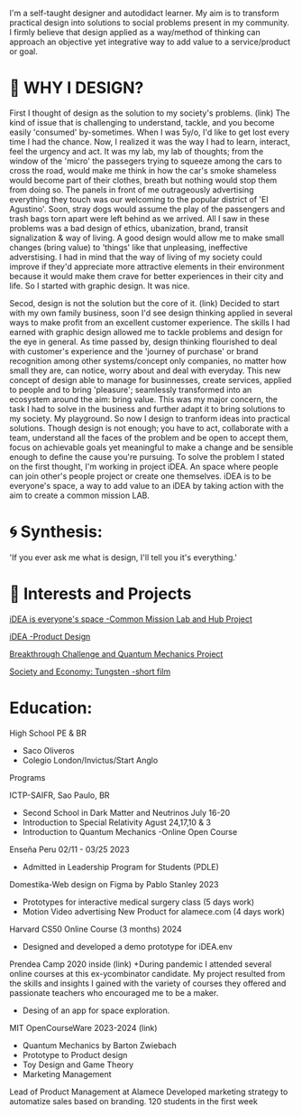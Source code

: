 
I'm a self-taught designer and autodidact learner. My aim is to transform practical design into solutions to social problems present in my community.
I firmly believe that design applied as a way/method of thinking can approach an objective yet integrative way to add value to a service/product or goal.

# 🎲 WHY I DESIGN? 
First I thought of design as the solution to my society's problems. (link)
The kind of issue that is challenging to understand, tackle, and you become easily 'consumed' by-sometimes.
When I was 5y/o, I'd like to get lost every time I had the chance. Now, I realized it was the way I had to learn, interact, feel the urgency and act. 
It was my lab, my lab of thoughts; from the window of the 'micro' the passegers trying to squeeze among the cars to cross the road, would make me think in how the car's smoke shameless would become part of their clothes, breath but nothing would stop them from doing so. The panels in front of me outrageously advertising everything they touch was our welcoming to the popular district of 'El Agustino'. 
Soon, stray dogs would assume the play of the passengers and trash bags torn apart were left behind as we arrived. 
All I saw in these problems was a bad design of ethics, ubanization, brand, transit signalization & way of living. 
A good design would allow me to make small changes (bring value) to 'things' like that unpleasing, ineffective adverstising. 
I had in mind that the way of living of my society could improve if they'd appreciate more attractive elements in their environment 
because it would make them crave for better experiences in their city and life.
So I started with graphic design. It was nice. 

Secod, design is not the solution but the core of it. (link)
Decided to start with my own family business, soon I'd see design thinking applied in several ways to make profit from an excellent customer experience. 
The skills I had earned with graphic design allowed me to tackle problems and design for the eye in general. As time passed by, design thinking flourished 
to deal with customer's experience and the 'journey of purchase' or brand recognition among other systems/concept only companies, 
no matter how small they are, can notice, worry about and deal with everyday. This new concept of design able to manage for businnesses, create services, applied to people and to bring 'pleasure'; seamlessly transformed into an ecosystem around the aim: bring value. This was my major concern, the task I had to solve in the business and further adapt it to bring solutions to my society. My playground. 
So now I design to tranform ideas into practical solutions. Though design is not enough; you have to act, collaborate with a team, understand all the faces of the problem and be open to accept them, focus on
achievable goals yet meaningful to make a change and be sensible enough to define the cause you're pursuing.
To solve the problem I stated on the first thought, I'm working in project iDEA. An space where people can join other's people project or create one themselves.
iDEA is to be everyone's space, a way to add value to an iDEA by taking action with the aim to create a common mission LAB. 

# 🌀 Synthesis: 
'If you ever ask me what is design, I'll tell you it's everything.'

# 🚩 Interests and Projects 

[iDEA is everyone's space -Common Mission Lab and Hub Project](https://coda.io/@mr-maclowelll/idea/env-design-9)

[iDEA -Product Design](https://www.behance.net/gallery/214132493/An-iDEA-product-design)

[Breakthrough Challenge and Quantum Mechanics Project](https://drive.google.com/drive/folders/15WUvs2NXDPKtKIxn0zOBRT2W5aGzXHvo?usp=sharing)

[Society and Economy: Tungsten -short film](https://docs.google.com/document/d/1hAdoAENF4OfJOwzpbgxsPTkBGXqGXUjtssEn6eicpUk/edit?usp=sharing)

# Education: 

High School PE & BR 
- Saco Oliveros
- Colegio London/Invictus/Start Anglo

Programs 

ICTP-SAIFR, Sao Paulo, BR 
- Second School in Dark Matter and Neutrinos
  July 16-20
- Introduction to Special Relativity Agust 24,17,10 & 3
- Introduction to Quantum Mechanics -Online Open Course 

Enseña Peru 02/11 - 03/25 2023 
- Admitted in Leadership Program for Students (PDLE)

Domestika-Web design on Figma by Pablo Stanley 2023 
- Prototypes for interactive medical surgery class (5 days work)
- Motion Video advertising New Product for alamece.com (4 days work)
  
Harvard CS50 Online Course (3 months) 2024 
- Designed and developed a demo prototype for iDEA.env

Prendea Camp 2020
inside (link)
+During pandemic I attended several online courses at this ex-ycombinator candidate.
My project resulted from the skills and insights I gained with the variety of courses they offered
and passionate teachers who encouraged me to be a maker.

- Desing of an app for space exploration. 

MIT OpenCourseWare 2023-2024 (link)
- Quantum Mechanics by Barton Zwiebach
- Prototype to Product design
- Toy Design and Game Theory
- Marketing Management
  
Lead of Product Management at Alamece 
Developed marketing strategy to automatize sales
based on branding.
120 students in the first week 



